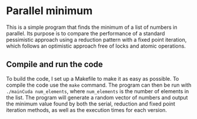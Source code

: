 # Parallel minimum
This is a simple program that finds the minimum of a list of numbers in parallel. Its purpose is to compare the performance of a standard pessimistic approach using a reduction pattern with a fixed point iteration, which follows an optimistic approach free of locks and atomic operations.

## Compile and run the code
To build the code, I set up a Makefile to make it as easy as possible. To compile the code use the ```make``` command. The program can then be run with ```./mainCuda num_elements```, where ```num_elements``` is the number of elements in the list. The program will generate a random vector of numbers and output the minimum value found by both the serial, reduction and fixed point iteration methods, as well as the execution times for each version.
